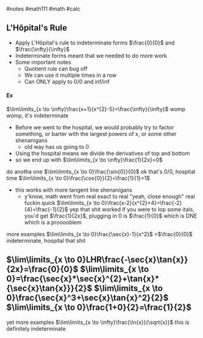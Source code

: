 #notes #math111 #math #calc



## L'Hôpital's Rule
- Apply L'Hôpital's rule to indeterminate forms $\frac{0}{0}$ and $\frac{\infty}{\infty}$ 
- Indeterminate forms meant that we needed to do more work
- Some important notes
	- Quotient rule can bug off
	- We can use it multiple times in a row
	- Can ONLY apply to 0/0 and inf/inf 

#### Ex
$\lim\limits_{x \to \infty}\frac{x+1}{x^{2}-5}=\frac{\infty}{\infty}$ womp womp, it's indeterminate
- Before we went to the hospital, we would probably try to factor something, or barter with the largest powers of x, or some other shenanigans
	- old way has us going to 0
- Using the hospital means we divide the derivatives of top and bottom
- so we end up with $\lim\limits_{x \to \infty}\frac{1}{2x}=0$ 

do anotha one
$\lim\limits_{x \to 0}\frac{\sin{0}}{0}$
ok that's 0/0, hospital time
$\lim\limits_{x \to 0}\frac{\cos{0}}{2}=\frac{1}{1}=1$ 

- this works with more tangent line shenanigans
	- y'know, math went from real exact to real "yeah, close enough" real fuckin quick
$\lim\limits_{x \to 0}\frac{x-2}{x^{2}+4}=\frac{-2}{4}=\frac{-1}{2}$
yep that shit worked
if you were to lop some itals, you'd get $\frac{1}{2x}$, plugging in 0 is $\frac{1}{0}$ which is DNE which is a prooooblem

more examples
$\lim\limits_{x \to 0}\frac{\sec{x}-1}{x^2}$ =$\frac{0}{0}$ indeterminate, hospital that shit

$\lim\limits_{x \to 0}LHR\frac{-\sec{x}\tan{x}}{2x}=\frac{0}{0}$
$\lim\limits_{x \to 0}=\frac{\sec{x}*\sec{x}^{2}+\tan{x}*{\sec{x}\tan{x}}}{2}$
$\lim\limits_{x \to 0}\frac{\sec{x}^3+\sec{x}\tan{x}^2}{2}$
$\lim\limits_{x \to 0}\frac{1+0}{2}=\frac{1}{2}$
---
yet more examples
$\lim\limits_{x \to \infty}\frac{\ln{x}}{\sqrt{x}}$ this is definitely indeterminate




